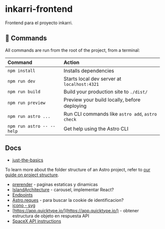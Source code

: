 # inkarri-frontend
Frontend para el proyecto inkarri.

## 🧞 Commands

All commands are run from the root of the project, from a terminal:

| Command                   | Action                                           |
| :------------------------ | :----------------------------------------------- |
| `npm install`             | Installs dependencies                            |
| `npm run dev`             | Starts local dev server at `localhost:4321`      |
| `npm run build`           | Build your production site to `./dist/`          |
| `npm run preview`         | Preview your build locally, before deploying     |
| `npm run astro ...`       | Run CLI commands like `astro add`, `astro check` |
| `npm run astro -- --help` | Get help using the Astro CLI                     |

## Docs 

- [just-the-basics](https://github.com/withastro/astro/assets/2244813/a0a5533c-a856-4198-8470-2d67b1d7c554)

To learn more about the folder structure of an Astro project, refer to [our guide on project structure](https://docs.astro.build/en/basics/project-structure/).

- [prerender](https://docs.astro.build/en/guides/on-demand-rendering/#enabling-on-demand-rendering) - paginas estaticas y dinamicas 
- [IslandArchitecture](https://docs.astro.build/en/concepts/islands/#client-islands) - carousel, implementar React?
- [Endpoints](https://docs.astro.build/en/guides/endpoints/#server-endpoints-api-routes)
- [Astro.reques](https://docs.astro.build/es/guides/on-demand-rendering/) - para buscar la cookie de identificacion?
- [icono - svg](https://tabler.io/icons)
- [https://app.quicktype.io/](https://app.quicktype.io/) -  obtener estructura de objeto en respuesta API
- [SpaceX API instructions](https://github.com/r-spacex/SpaceX-API/tree/master/docs/launches/v5)